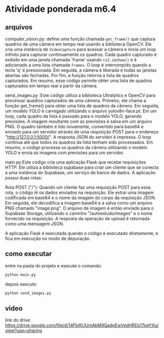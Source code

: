 # Atividade ponderada m6.4

## arquivos

computer_vision.py: define uma função chamada `get_frame()` que captura quadros de uma câmera em tempo real usando a biblioteca OpenCV. Ele cria uma instância de `VideoCapture` para acessar a câmera e inicia um loop infinito para capturar continuamente os quadros. Cada quadro capturado é exibido em uma janela chamada 'frame' usando `cv2.imshow()` e é adicionado a uma lista chamada `frames`. O loop é interrompido quando a tecla 'q' é pressionada. Em seguida, a câmera é liberada e todas as janelas abertas são fechadas. Por fim, a função retorna a lista de quadros capturados. Em resumo, esse código permite obter uma lista de quadros capturados em tempo real a partir da câmera.

send_images.py :Este código utiliza a biblioteca Ultralytics e OpenCV para processar quadros capturados de uma câmera. Primeiro, ele chama a função get_frame() para obter uma lista de quadros da câmera. Em seguida, um modelo YOLO é carregado utilizando o arquivo yolov8n-face.pt. Em um loop, cada quadro da lista é passado para o modelo YOLO, gerando previsões. A imagem resultante com as previsões é salva em um arquivo PNG. O quadro também é lido novamente, convertido para base64 e enviado para um servidor através de uma requisição POST para o endereço "<http://127.0.0.1:5000/>". A resposta JSON do servidor é impressa. O loop continua até que todos os quadros da lista tenham sido processados. Em resumo, o código processa os quadros da câmera utilizando o modelo YOLO e envia as imagens com previsões para um servidor.

main.py:Este código cria uma aplicação Flask que recebe requisições HTTP. Ele utiliza a biblioteca supabase para criar um cliente que se conecta a uma instância do Supabase, um serviço de banco de dados. A aplicação possui duas rotas:

Rota POST ("/"): Quando um cliente faz uma requisição POST para essa rota, o código lê os dados enviados na requisição. Ele extrai uma imagem codificada em base64 e o nome da imagem do corpo da requisição JSON. Em seguida, ele decodifica a imagem base64 e a salva como um arquivo PNG chamado "image.png". O arquivo de imagem é então enviado para o Supabase Storage, utilizando o caminho "/autoestudo/images" e o nome fornecido na requisição. A resposta da operação de upload é retornada como uma mensagem JSON.

A aplicação Flask é executada quando o código é executado diretamente, e fica em execução no modo de depuração.

## como executar

entre na pasta do projeto e execute o comando:

```bash
python main.py
```

depois execute:

```bash
python send_images.py
```

## video

link do drive: <https://drive.google.com/file/d/14FbjKUUmAkM9QadpEwVedHRDs17peYXu/view?usp=sharing>
